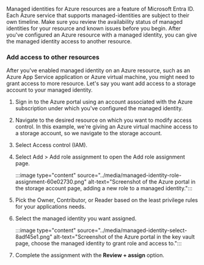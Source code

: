 Managed identities for Azure resources are a feature of Microsoft Entra ID. Each Azure service that supports managed-identities are subject to their own timeline. Make sure you review the availability status of managed identities for your resource and known issues before you begin. After you've configured an Azure resource with a managed identity, you can give the managed identity access to another resource.

### Add access to other resources

After you've enabled managed identity on an Azure resource, such as an Azure App Service application or Azure virtual machine, you might need to grant access to more resource. Let's say you want add access to a storage account to your managed identity.

1.  Sign in to the Azure portal using an account associated with the Azure subscription under which you've configured the managed identity.
2.  Navigate to the desired resource on which you want to modify access control. In this example, we're giving an Azure virtual machine access to a storage account, so we navigate to the storage account.
3.  Select Access control (IAM).
4.  Select Add &gt; Add role assignment to open the Add role assignment page.
    
    :::image type="content" source="../media/managed-identity-role-assignment-60e02730.png" alt-text="Screenshot of the Azure portal in the storage account page, adding a new role to a managed identity.":::
    
5.  Pick the Owner, Contributor, or Reader based on the least privilege rules for your applications needs.
6.  Select the managed identity you want assigned.
    
    :::image type="content" source="../media/managed-identity-select-8adf45e1.png" alt-text="Screenshot of the Azure portal in the key vault page, choose the managed identity to grant role and access to.":::
    
7.  Complete the assignment with the **Review + assign** option.

